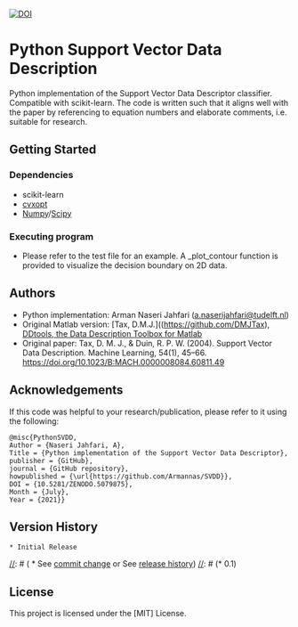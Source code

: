 [![DOI](https://zenodo.org/badge/383824624.svg)](https://zenodo.org/badge/latestdoi/383824624)

# Python Support Vector Data Description

Python implementation of the Support Vector Data Descriptor classifier. Compatible with scikit-learn.
The code is written such that it aligns well with the paper by referencing to equation numbers and elaborate comments, i.e. suitable for research.


## Getting Started

### Dependencies

* scikit-learn
* [cvxopt](https://pypi.org/project/cvxopt/)
* [Numpy](https://pypi.org/project/numpy/)/[Scipy](https://pypi.org/project/scipy/)

### Executing program

* Please refer to the test file for an example. A \_plot_contour function is provided to visualize the decision boundary on 2D data. 


## Authors

* Python implementation: Arman Naseri Jahfari (a.naserijahfari@tudelft.nl)
* Original Matlab version: [Tax, D.M.J.]((https://github.com/DMJTax), [DDtools, the Data Description Toolbox for Matlab](https://www.tudelft.nl/ewi/over-de-faculteit/afdelingen/intelligent-systems/pattern-recognition-bioinformatics/pattern-recognition-bioinformatics/data-and-software/dd-tools)
* Original paper: Tax, D. M. J., & Duin, R. P. W. (2004). Support Vector Data Description. Machine Learning, 54(1), 45–66. https://doi.org/10.1023/B:MACH.0000008084.60811.49

## Acknowledgements
If this code was helpful to your research/publication, please refer to it using the following:
```
@misc{PythonSVDD,
Author = {Naseri Jahfari, A},
Title = {Python implementation of the Support Vector Data Descriptor},
publisher = {GitHub},
journal = {GitHub repository},
howpublished = {\url{https://github.com/Armannas/SVDD}},
DOI = {10.5281/ZENODO.5079875},
Month = {July},
Year = {2021}}
```
## Version History
    * Initial Release

[//]: # (## Version History)
[//]: # (* 0.2)
[//]: # (    * Various bug fixes and optimizations)
[//]: # (    * See [commit change]() or See [release history]())
[//]: # (* 0.1)

## License

This project is licensed under the [MIT] License.
